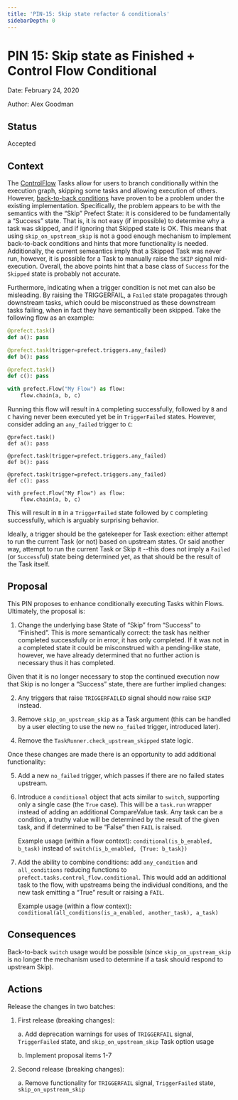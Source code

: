 ```yaml
---
title: 'PIN-15: Skip state refactor & conditionals'
sidebarDepth: 0
---
```


# PIN 15: Skip state as Finished + Control Flow Conditional

Date: February 24, 2020

Author: Alex Goodman

## Status

Accepted

## Context

The [ControlFlow](https://docs.prefect.io/api/latest/tasks/control_flow.html) Tasks allow for users to branch conditionally within the execution graph, skipping some tasks and allowing execution of others. However, [back-to-back conditions](https://github.com/PrefectHQ/prefect/issues/2017) have proven to be a problem under the existing implementation. Specifically, the problem appears to be with the semantics with the “Skip” Prefect State: it is considered to be fundamentally a “Success” state. That is, it is not easy (if impossible) to determine why a task was skipped, and if ignoring that Skipped state is OK. This means that using `skip_on_upstream_skip` is not a good enough mechanism to implement back-to-back conditions and hints that more functionality is needed. Additionally, the current semeantics imply that a Skipped Task was never run, however, it is possible for a Task to manually raise the `SKIP` signal mid-execution. Overall, the above points hint that a base class of `Success` for the `Skipped` state is probably not accurate.

Furthermore, indicating when a trigger condition is not met can also be misleading. By raising the TRIGGERFAIL, a `Failed` state propagates through downstream tasks, which could be misconstrued as these downstream tasks failing, when in fact they have semantically been skipped. Take the following flow as an example:

```python
@prefect.task()
def a(): pass

@prefect.task(trigger=prefect.triggers.any_failed)
def b(): pass

@prefect.task()
def c(): pass

with prefect.Flow("My Flow") as flow:
    flow.chain(a, b, c)
```

Running this flow will result in `A` completing successfully, followed by `B` and `C` having never been executed yet be in `TriggerFailed` states. However, consider adding an `any_failed` trigger to `C`:

```python{7}
@prefect.task()
def a(): pass

@prefect.task(trigger=prefect.triggers.any_failed)
def b(): pass

@prefect.task(trigger=prefect.triggers.any_failed)
def c(): pass

with prefect.Flow("My Flow") as flow:
    flow.chain(a, b, c)
```

This will result in `B` in a `TriggerFailed` state followed by `C` completing successfully, which is arguably surprising behavior.

Ideally, a trigger should be the gatekeeper for Task exection: either attempt to run the current Task (or not) based on upstream states. Or said another way, attempt to run the current Task or Skip it --this does not imply a `Failed` (or `Success`ful) state being determined yet, as that should be the result of the Task itself.

## Proposal

This PIN proposes to enhance conditionally executing Tasks within Flows. Ultimately, the proposal is:

1. Change the underlying base State of “Skip” from “Success” to “Finished”. This is more semantically correct: the task has neither completed successfully or in error, it has only completed. If it was not in a completed state it could be misconstrued with a pending-like state, however, we have already determined that no further action is necessary thus it has completed.

Given that it is no longer necessary to stop the continued execution now that Skip is no longer a “Success” state, there are further implied changes:

2. Any triggers that raise `TRIGGERFAILED` signal should now raise `SKIP` instead.

3. Remove `skip_on_upstream_skip` as a Task argument (this can be handled by a user electing to use the new `no_failed` trigger, introduced later).

4. Remove the `TaskRunner.check_upstream_skipped` state logic.

Once these changes are made there is an opportunity to add additional functionality:

5. Add a new `no_failed` trigger, which passes if there are no failed states upstream.

6. Introduce a `conditional` object that acts similar to `switch`, supporting only a single case (the `True` case). This will be a `task.run` wrapper instead of adding an additional CompareValue task. Any task can be a condition, a truthy value will be determined by the result of the given task, and if determined to be “False” then `FAIL` is raised.

   Example usage (within a flow context):
   `conditional(is_b_enabled, b_task)`
   instead of
   `switch(is_b_enabled, {True: b_task})`

7. Add the ability to combine conditions: add `any_condition` and `all_conditions` reducing functions to `prefect.tasks.control_flow.conditional`. This would add an additional task to the flow, with upstreams being the individual conditions, and the new task emitting a “True” result or raising a `FAIL`.

   Example usage (within a flow context):
   `conditional(all_conditions(is_a_enabled, another_task), a_task)`

## Consequences

Back-to-back `switch` usage would be possible (since `skip_on_upstream_skip` is no longer the mechanism used to determine if a task should respond to upstream Skip).

## Actions

Release the changes in two batches:

1. First release (breaking changes):

   a. Add deprecation warnings for uses of `TRIGGERFAIL` signal, `TriggerFailed` state, and `skip_on_upstream_skip` Task option usage

   b. Implement proposal items 1-7

2. Second release (breaking changes):

   a. Remove functionality for `TRIGGERFAIL` signal, `TriggerFailed` state, `skip_on_upstream_skip`
